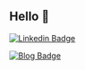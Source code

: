 ## Hello 👋 <br/>

[![Linkedin Badge](https://img.shields.io/badge/-LinkedIn-blue?style=flat-square&logo=Linkedin&logoColor=white&link=https://www.linkedin.com/in/gkim360/)](https://www.linkedin.com/in/gkim360/)

[![Blog Badge](https://img.shields.io/badge/dev-blog-green?style=flat-square&logo=github&link=https://miknai.github.io/devblog/)](https://miknai.github.io/devblog/)

<!---![github stats](https://github-readme-stats.vercel.app/api?username=miknai&show_icons=true&hide_border=true) --->
